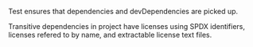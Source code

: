 Test ensures that dependencies and devDependencies are picked up.

Transitive dependencies in project have licenses using SPDX identifiers, licenses refered to by name, and extractable license text files.
